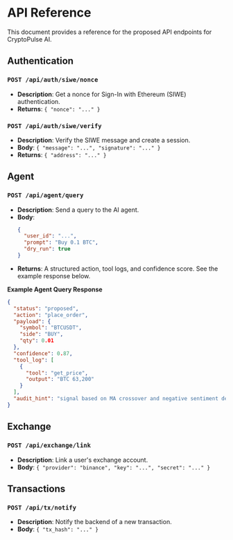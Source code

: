 # API Reference

This document provides a reference for the proposed API endpoints for CryptoPulse AI.

## Authentication

### `POST /api/auth/siwe/nonce`

*   **Description**: Get a nonce for Sign-In with Ethereum (SIWE) authentication.
*   **Returns**: `{ "nonce": "..." }`

### `POST /api/auth/siwe/verify`

*   **Description**: Verify the SIWE message and create a session.
*   **Body**: `{ "message": "...", "signature": "..." }`
*   **Returns**: `{ "address": "..." }`

## Agent

### `POST /api/agent/query`

*   **Description**: Send a query to the AI agent.
*   **Body**:
    ```json
    {
      "user_id": "...",
      "prompt": "Buy 0.1 BTC",
      "dry_run": true
    }
    ```
*   **Returns**: A structured action, tool logs, and confidence score. See the example response below.

**Example Agent Query Response**

```json
{
  "status": "proposed",
  "action": "place_order",
  "payload": {
    "symbol": "BTCUSDT",
    "side": "BUY",
    "qty": 0.01
  },
  "confidence": 0.87,
  "tool_log": [
    {
      "tool": "get_price",
      "output": "BTC 63,200"
    }
  ],
  "audit_hint": "signal based on MA crossover and negative sentiment decline"
}
```

## Exchange

### `POST /api/exchange/link`

*   **Description**: Link a user's exchange account.
*   **Body**: `{ "provider": "binance", "key": "...", "secret": "..." }`

## Transactions

### `POST /api/tx/notify`

*   **Description**: Notify the backend of a new transaction.
*   **Body**: `{ "tx_hash": "..." }`

